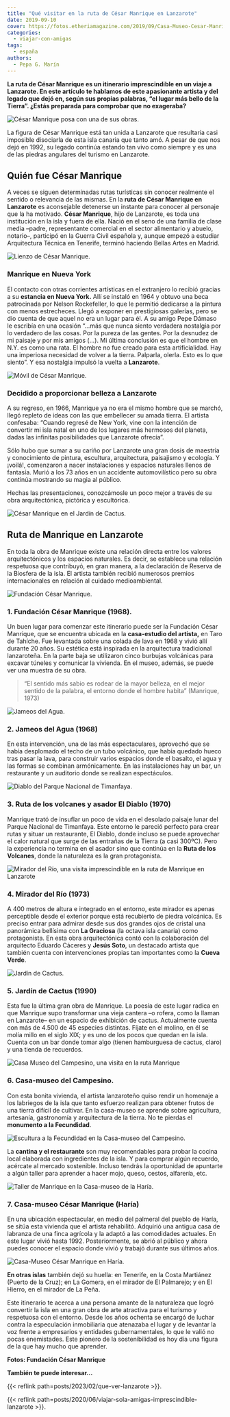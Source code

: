 ```yaml
---
title: "Qué visitar en la ruta de César Manrique en Lanzarote"
date: 2019-09-10
cover: https://fotos.etheriamagazine.com/2019/09/Casa-Museo-Cesar-Manrique-Haria-1.jpg
categories: 
  - viajar-con-amigas
tags: 
  - españa
authors: 
  - Pepa G. Marín
---
```


**La ruta de César Manrique es un itinerario imprescindible en un viaje a Lanzarote. En 
este artículo te hablamos de este apasionante artista y del legado que dejó en, según 
sus propias palabras, “el lugar más bello de la Tierra”. ¿Estás preparada para comprobar 
que no exageraba?** 

![César Manrique posa con una de sus obras.](https://fotos.etheriamagazine.com/2019/09/Cesar-Manrique-lanzarote.jpg "César Manrique posa con una de sus obras.")

La figura de César Manrique está tan unida a Lanzarote que resultaría casi imposible 
disociarla de esta isla canaria que tanto amó. A pesar de que nos dejó en 1992, su 
legado continúa estando tan vivo como siempre y es una de las piedras angulares del 
turismo en Lanzarote. 

## Quién fue César Manrique

A veces se siguen determinadas rutas turísticas sin conocer realmente el sentido o 
relevancia de las mismas. En la **ruta de César Manrique en Lanzarote** es aconsejable 
detenerse un instante para conocer al personaje que la ha motivado. **César Manrique**, 
hijo de Lanzarote, es toda una institución en la isla y fuera de ella. Nació en el seno 
de una familia de clase media –padre, representante comercial en el sector alimentario y 
abuelo, notario–, participó en la Guerra Civil española y, aunque empezó a estudiar 
Arquitectura Técnica en Tenerife, terminó haciendo Bellas Artes en Madrid. 

![Lienzo de César Manrique.](https://fotos.etheriamagazine.com/2019/09/cesar-manrique-pintura-lanzarote.jpg "Lienzo de César Manrique.")

### Manrique en Nueva York

El contacto con otras corrientes artísticas en el extranjero lo recibió gracias a su 
**estancia en Nueva York.** Allí se instaló en 1964 y obtuvo una beca patrocinada por 
Nelson Rockefeller, lo que le permitió dedicarse a la pintura con menos estrecheces. 
Llegó a exponer en prestigiosas galerías, pero se dio cuenta de que aquel no era un 
lugar para él. A su amigo Pepe Dámaso le escribía en una ocasión “...más que nunca 
siento verdadera nostalgia por lo verdadero de las cosas. Por la pureza de las gentes. 
Por la desnudez de mi paisaje y por mis amigos (...). Mi última conclusión es que el 
hombre en N.Y. es como una rata. El hombre no fue creado para esta artificialidad. Hay 
una imperiosa necesidad de volver a la tierra. Palparla, olerla. Esto es lo que siento”. 
Y esa nostalgia impulsó la vuelta a **Lanzarote**. 

![Móvil de César Manrique.](https://fotos.etheriamagazine.com/2019/09/moviles-manrique-lanzarote.jpg "Móvil de César Manrique, un juguete del viento.")

### Decidido a proporcionar belleza a Lanzarote

A su regreso, en 1966, Manrique ya no era el mismo hombre que se marchó, llegó repleto 
de ideas con las que embellecer su amada tierra. El artista confesaba: “Cuando regresé 
de New York, vine con la intención de convertir mi isla natal en uno de los lugares más 
hermosos del planeta, dadas las infinitas posibilidades que Lanzarote ofrecía”. 

Sólo hubo que sumar a su cariño por Lanzarote una gran dosis de maestría y conocimiento 
de pintura, escultura, arquitectura, paisajismo y ecología. Y ¡voilá!, comenzaron a 
nacer instalaciones y espacios naturales llenos de fantasía. Murió a los 73 años en un 
accidente automovilístico pero su obra continúa mostrando su magia al público. 

Hechas las presentaciones, conozcámosle un poco mejor a través de su obra 
arquitectónica, pictórica y escultórica. 

![César Manrique en el Jardín de Cactus.](https://fotos.etheriamagazine.com/2019/09/Cesar-Manrique-jardin-cactus.jpg "César Manrique en el Jardín de Cactus.")

## Ruta de Manrique en Lanzarote

En toda la obra de Manrique existe una relación directa entre los valores 
arquitectónicos y los espacios naturales. Es decir, se establece una relación respetuosa 
que contribuyó, en gran manera, a la declaración de Reserva de la Biosfera de la isla. 
El artista también recibió numerosos premios internacionales en relación al cuidado 
medioambiental. 

![Fundación César Manrique.](https://fotos.etheriamagazine.com/2019/09/lanzarote-Fundacion-Cesar-Manrique.jpg "© Fundación César Manrique.")

### 1\. Fundación César Manrique (1968).

Un buen lugar para comenzar este itinerario puede ser la Fundación César Manrique, que 
se encuentra ubicada en la **casa-estudio del artista,** en Taro de Tahíche. Fue 
levantada sobre una colada de lava en 1968 y vivió allí durante 20 años. Su estética 
está inspirada en la arquitectura tradicional lanzaroteña. En la parte baja se 
utilizaron cinco burbujas volcánicas para excavar túneles y comunicar la vivienda. En el 
museo, además, se puede ver una muestra de su obra. 

> “El sentido más sabio es rodear de la mayor belleza, en el mejor sentido de la palabra, 
> el entorno donde el hombre habita” (Manrique, 1973) 

![Jameos del Agua.](https://fotos.etheriamagazine.com/2019/09/ruta-manrique-jameos-del-agua.jpg "© Jameos del Agua.")

### 2\. Jameos del Agua (1968)

En esta intervención, una de las más espectaculares, aprovechó que se había desplomado 
el techo de un tubo volcánico, que había quedado hueco tras pasar la lava, para 
construir varios espacios donde el basalto, el agua y las formas se combinan 
armónicamente. En las instalaciones hay un bar, un restaurante y un auditorio donde se 
realizan espectáculos. 

![Diablo del Parque Nacional de Timanfaya.](https://fotos.etheriamagazine.com/2019/09/lanzarote-timanfaya.jpg "Parque Nacional de Timanfaya.")

### 3\. Ruta de los volcanes y asador El Diablo (1970)

Manrique trató de insuflar un poco de vida en el desolado paisaje lunar del Parque 
Nacional de Timanfaya. Este entorno le pareció perfecto para crear rutas y situar un 
restaurante, El Diablo, donde incluso se puede aprovechar el calor natural que surge de 
las entrañas de la Tierra (a casi 300ºC). Pero la experiencia no termina en el asador 
sino que continúa en la **Ruta de los Volcanes**, donde la naturaleza es la gran 
protagonista. 

![Mirador del Río, una visita imprescindible en la ruta de Manrique en Lanzarote](https://fotos.etheriamagazine.com/2019/09/ruta-manrique-lanzarote-mirador-rio.jpg "© Mirador del Río.")

### 4\. Mirador del Río (1973)

A 400 metros de altura e integrado en el entorno, este mirador es apenas perceptible 
desde el exterior porque está recubierto de piedra volcánica. Es preciso entrar para 
admirar desde sus dos grandes ojos de cristal una panorámica bellísima con **La 
Graciosa** (la octava isla canaria) como protagonista. En esta obra arquitectónica contó 
con la colaboración del arquitecto Eduardo Cáceres y **Jesús Soto**, un destacado 
artista que también cuenta con intervenciones propias tan importantes como la **Cueva 
Verde**. 

![Jardín de Cactus.](https://fotos.etheriamagazine.com/2019/09/Ruta-manrique-jardin-cactus.jpg "© Jardín de Cactus.")

### 5\. Jardín de Cactus (1990)

Esta fue la última gran obra de Manrique. La poesía de este lugar radica en que Manrique 
supo transformar una vieja cantera –o rofera, como la llaman en Lanzarote– en un espacio 
de exhibición de cactus. Actualmente cuenta con más de 4.500 de 45 especies distintas. 
Fíjate en el molino, en él se molía millo en el siglo XIX; y es uno de los pocos que 
quedan en la isla. Cuenta con un bar donde tomar algo (tienen hamburguesa de cactus, 
claro) y una tienda de recuerdos. 

![Casa Museo del Campesino, una visita en la ruta Manrique](https://fotos.etheriamagazine.com/2019/09/ruta-manrique-lanzarote-monumentoCampesino.jpg "© Casa-museo del Campesino.")

### 6\. Casa-museo del Campesino.

Con esta bonita vivienda, el artista lanzaroteño quiso rendir un homenaje a los 
labriegos de la isla que tanto esfuerzo realizan para obtener frutos de una tierra 
difícil de cultivar. En la casa-museo se aprende sobre agricultura, artesanía, 
gastronomía y arquitectura de la tierra. No te pierdas el **monumento a la Fecundidad**. 

![Escultura a la Fecundidad en la Casa-museo del Campesino.](https://fotos.etheriamagazine.com/2019/09/ruta-manrique-lanzarote-escultura-fertilidad.jpg "Escultura a la Fecundidad en la Casa-museo del Campesino.")

La **cantina y el restaurante** son muy recomendables para probar la cocina local 
elaborada con ingredientes de la isla. Y para comprar algún recuerdo, acércate al 
mercado sostenible. Incluso tendrás la oportunidad de apuntarte a algún taller para 
aprender a hacer mojo, queso, cestos, alfarería, etc. 

![Taller de Manrique en la Casa-museo de la Haría.](https://fotos.etheriamagazine.com/2019/09/Casa-Museo-Cesar-Manrique-Haria.jpg "Taller de Manrique en la © Casa-museo de la Haría.")

### 7\. Casa-museo César Manrique (Haría)

En una ubicación espectacular, en medio del palmeral del pueblo de Haría, se sitúa esta 
vivienda que el artista rehabilitó. Adquirió una antigua casa de labranza de una finca 
agrícola y la adaptó a las comodidades actuales. En este lugar vivió hasta 1992. 
Posteriormente, se abrió al público y ahora puedes conocer el espacio donde vivió y 
trabajó durante sus últimos años. 

![Casa-Museo César Manrique en Haría.](https://fotos.etheriamagazine.com/2019/09/lanzarote-Casa-Museo-Cesar-Manrique-Haria.jpg "© Casa-Museo César Manrique en Haría.")

**En otras islas** también dejó su huella: en Tenerife, en la Costa Martiánez (Puerto de 
la Cruz); en La Gomera, en el mirador de El Palmarejo; y en El Hierro, en el mirador de 
La Peña. 

Este itinerario te acerca a una persona amante de la naturaleza que logró convertir la 
isla en una gran obra de arte atractiva para el turismo y respetuosa con el entorno. 
Desde los años ochenta se encargó de luchar contra la especulación inmobiliaria que 
atenazaba el lugar y de levantar la voz frente a empresarios y entidades 
gubernamentales, lo que le valió no pocas enemistades. Este pionero de la sostenibilidad 
es hoy día una figura de la que hay mucho que aprender. 

**Fotos: Fundación César Manrique** 

**También te puede interesar...** 

{{< reflink path=posts/2023/02/que-ver-lanzarote >}}. 

{{< reflink path=posts/2020/06/viajar-sola-amigas-imprescindible-lanzarote >}}.
